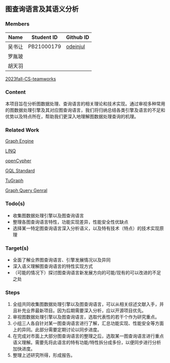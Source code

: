 ## 图查询语言及其语义分析

### Members
| Name | Student ID | Github ID  |
| ---- | ---------- | ---------- |
| 吴书让  | PB21000179 |[odeinjul](https://github.com/odeinjul)    |
| 罗胤玻  |  |  |
| 胡天羽  |  |      |

[2023fall-CS-teamworks](https://github.com/odeinjul/2023fall-CS-teamworks)

### Content

本项目旨在分析图数据处理、查询语言的相关理论和技术实现。通过审视多种常用的图数据处理引擎及其对应图查询语言，我们将归纳总结各类引擎及语言的不足和优势以及特点所在，帮助我们更深入地理解图数据处理查询的机理。

### Related Work

[Graph Engine](https://github.com/microsoft/GraphEngine)

[LINQ](https://learn.microsoft.com/en-us/dotnet/csharp/linq/)

[openCypher](https://opencypher.org/)

[GQL Standard](https://www.gqlstandards.org/)

[TuGraph](https://github.com/TuGraph-db/tugraph-db)

[Graph Query Genral](https://mashuai-ms.github.io/pubs/ccf2012.pdf)

### Todo(s)

- 收集图数据处理引擎以及图查询语言
- 整理各图查询语言特性，功能实现差异，性能安全性优缺点
- 选择某一特定图查询语言深入分析语义，以及特有技术（特点）的技术实现原理

### Target(s)

- 全面了解业界图查询语言、引擎发展情况以及异同
- 深入语义理解图查询语言的特性实现方式
- （可能的情况下）探讨图查询语言新发展方向的可能/现有的可以改进的不足之处

### Steps

1. 全组共同收集图数据处理引擎以及图查询语言，可以从相关综述文献入手，并且补充业界最新项目。因为后期需要深入分析，应以开源项目优先。
2. 审视图数据处理引擎以及图查询语言，选取代表性的若干个作为研究重点。
3. 小组三人各自针对某一图查询语言进行了解，汇总功能实现、性能安全等方面上的异同。此部分需要定期讨论以同步进度。
4. 在完成对市面上大部分图查询语言的整理之后，选取某一图查询语言进行重点语义理解。需要先将此语言的特有功能/特性拆分成多份，以便同步进行分析加快进度。
5. 整理上述研究所得，形成报告。